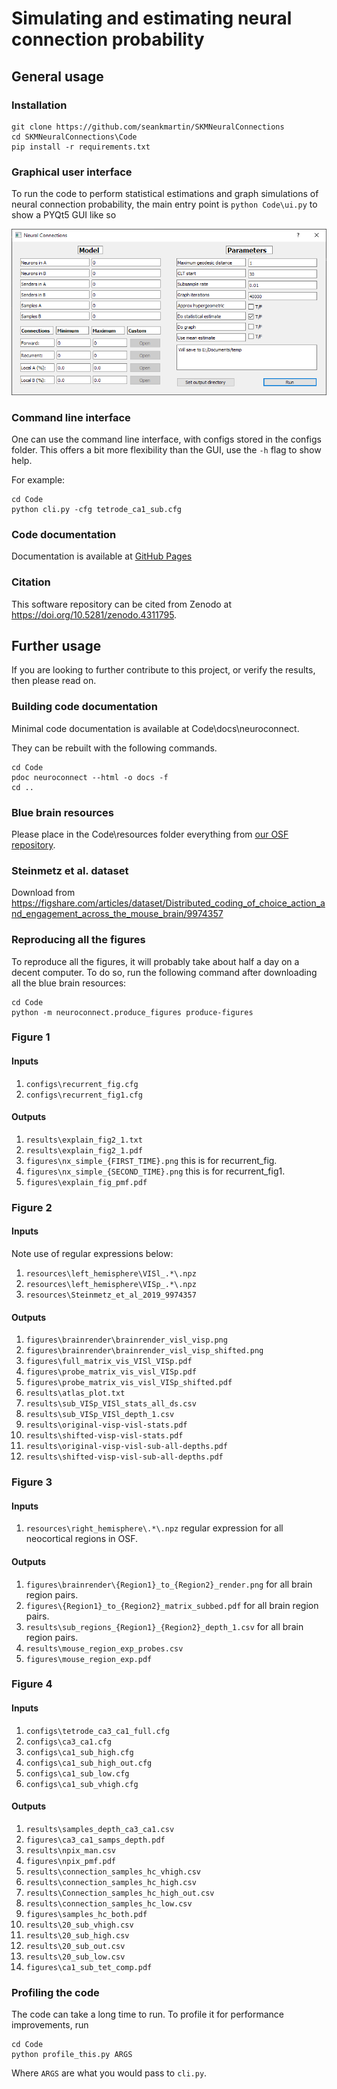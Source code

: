 # Simulating and estimating neural connection probability

## General usage

### Installation

```
git clone https://github.com/seankmartin/SKMNeuralConnections
cd SKMNeuralConnections\Code
pip install -r requirements.txt
```

### Graphical user interface

To run the code to perform statistical estimations and graph simulations of neural connection probability,
the main entry point is `python Code\ui.py` to show a PYQt5 GUI like so

![GUI image](Code/assets/UIpic.png)


### Command line interface

One can use the command line interface, with configs stored in the configs folder.
This offers a bit more flexibility than the GUI, use the `-h` flag to show help.

For example:

```
cd Code
python cli.py -cfg tetrode_ca1_sub.cfg
```

### Code documentation

Documentation is available at [GitHub Pages](https://seankmartin.github.io/SKMNeuralConnections/)

### Citation

This software repository can be cited from Zenodo at https://doi.org/10.5281/zenodo.4311795. 

## Further usage

If you are looking to further contribute to this project, or verify the results, then please read on.

### Building code documentation

Minimal code documentation is available at Code\docs\neuroconnect.

They can be rebuilt with the following commands.

```
cd Code
pdoc neuroconnect --html -o docs -f
cd ..
```

### Blue brain resources

Please place in the Code\resources folder everything from [our OSF repository](https://osf.io/u396f/).

### Steinmetz et al. dataset

Download from https://figshare.com/articles/dataset/Distributed_coding_of_choice_action_and_engagement_across_the_mouse_brain/9974357

### Reproducing all the figures

To reproduce all the figures, it will probably take about half a day on a decent computer.
To do so, run the following command after downloading all the blue brain resources:

```
cd Code
python -m neuroconnect.produce_figures produce-figures
```

### Figure 1

#### Inputs

1. `configs\recurrent_fig.cfg`
2. `configs\recurrent_fig1.cfg`

#### Outputs

1. `results\explain_fig2_1.txt`
2. `results\explain_fig2_1.pdf`
3. `figures\nx_simple_{FIRST_TIME}.png` this is for recurrent_fig.
4. `figures\nx_simple_{SECOND_TIME}.png` this is for recurrent_fig1.
5. `figures\explain_fig_pmf.pdf`

### Figure 2

#### Inputs

Note use of regular expressions below:

1. `resources\left_hemisphere\VISl_.*\.npz`
2. `resources\left_hemisphere\VISp_.*\.npz`
3. `resources\Steinmetz_et_al_2019_9974357`

#### Outputs

1. `figures\brainrender\brainrender_visl_visp.png`
2. `figures\brainrender\brainrender_visl_visp_shifted.png`
3. `figures\full_matrix_vis_VISl_VISp.pdf`
4. `figures\probe_matrix_vis_visl_VISp.pdf`
5. `figures\probe_matrix_vis_visl_VISp_shifted.pdf`
6. `results\atlas_plot.txt`
7. `results\sub_VISp_VISl_stats_all_ds.csv`
8. `results\sub_VISp_VISl_depth_1.csv`
9. `results\original-visp-visl-stats.pdf`
10. `results\shifted-visp-visl-stats.pdf`
11. `results\original-visp-visl-sub-all-depths.pdf`
12. `results\shifted-visp-visl-sub-all-depths.pdf`


### Figure 3

#### Inputs

1. `resources\right_hemisphere\.*\.npz` regular expression for all neocortical regions in OSF.

#### Outputs

1. `figures\brainrender\{Region1}_to_{Region2}_render.png` for all brain region pairs.
2. `figures\{Region1}_to_{Region2}_matrix_subbed.pdf` for all brain region pairs.
3. `results\sub_regions_{Region1}_{Region2}_depth_1.csv` for all brain region pairs.
4. `results\mouse_region_exp_probes.csv`
5. `figures\mouse_region_exp.pdf`

### Figure 4

#### Inputs

1. `configs\tetrode_ca3_ca1_full.cfg`
2. `configs\ca3_ca1.cfg`
3. `configs\ca1_sub_high.cfg`
4. `configs\ca1_sub_high_out.cfg`
5. `configs\ca1_sub_low.cfg`
6. `configs\ca1_sub_vhigh.cfg`

#### Outputs

1. `results\samples_depth_ca3_ca1.csv`
2. `figures\ca3_ca1_samps_depth.pdf`
3. `results\npix_man.csv`
4. `figures\npix_pmf.pdf`
5. `results\connection_samples_hc_vhigh.csv`
6. `results\connection_samples_hc_high.csv`
7. `results\Connection_samples_hc_high_out.csv`
8. `results\connection_samples_hc_low.csv`
9. `figures\samples_hc_both.pdf`
10. `results\20_sub_vhigh.csv`
11. `results\20_sub_high.csv`
12. `results\20_sub_out.csv`
13. `results\20_sub_low.csv`
14. `figures\ca1_sub_tet_comp.pdf`

### Profiling the code

The code can take a long time to run. To profile it for performance improvements, run

```
cd Code
python profile_this.py ARGS
```

Where `ARGS` are what you would pass to `cli.py`.